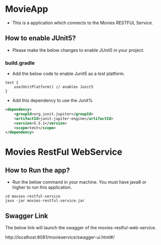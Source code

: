 # MovieApp

-   This is a application which connects to the Movies RESTFUL Service.

## How to enable JUnit5?

-   Please make the below changes to enable JUnit5 in your project.

### build.gradle

-   Add the below code to enable Junit5 as a test platform.

```youtrack
test {
    useJUnitPlatform() // enables Junit5
}
```
-   Add this dependency to use the Junit% 

```xml
<dependency>
    <groupId>org.junit.jupiter</groupId>
    <artifactId>junit-jupiter-engine</artifactId>
    <version>5.5.1</version>
    <scope>test</scope>
</dependency>

```

# Movies RestFul WebService

## How to Run the app?

- Run the below command in your machine. You must have java8 or higher to run this application.

```
cd movies-restful-service
java -jar movies-restful-service.jar
```

## Swagger Link

The below link will launch the swagger of the movies-restful-web-service.

http://localhost:8081/movieservice/swagger-ui.html#/